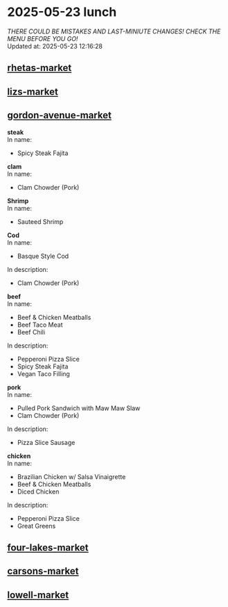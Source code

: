 # 2025-05-23 lunch  
*THERE COULD BE MISTAKES AND LAST-MINIUTE CHANGES! CHECK THE MENU BEFORE YOU GO!*  
Updated at: 2025-05-23 12:16:28  
## [rhetas-market](https://wisc-housingdining.nutrislice.com/menu/rhetas-market/lunch/2025-05-23)  
## [lizs-market](https://wisc-housingdining.nutrislice.com/menu/lizs-market/lunch/2025-05-23)  
## [gordon-avenue-market](https://wisc-housingdining.nutrislice.com/menu/gordon-avenue-market/lunch/2025-05-23)  
**steak**  
In name:   
 - Spicy Steak Fajita  
  
**clam**  
In name:   
 - Clam Chowder (Pork)  
  
**Shrimp**  
In name:   
 - Sauteed Shrimp  
  
**Cod**  
In name:   
 - Basque Style Cod  
  
In description:   
 - Clam Chowder (Pork)  
  
**beef**  
In name:   
 - Beef & Chicken Meatballs  
 - Beef Taco Meat  
 - Beef Chili  
  
In description:   
 - Pepperoni Pizza Slice  
 - Spicy Steak Fajita  
 - Vegan Taco Filling  
  
**pork**  
In name:   
 - Pulled Pork Sandwich with Maw Maw Slaw  
 - Clam Chowder (Pork)  
  
In description:   
 - Pizza Slice Sausage  
  
**chicken**  
In name:   
 - Brazilian Chicken w/ Salsa Vinaigrette  
 - Beef & Chicken Meatballs  
 - Diced Chicken  
  
In description:   
 - Pepperoni Pizza Slice  
 - Great Greens  
  
## [four-lakes-market](https://wisc-housingdining.nutrislice.com/menu/four-lakes-market/lunch/2025-05-23)  
## [carsons-market](https://wisc-housingdining.nutrislice.com/menu/carsons-market/lunch/2025-05-23)  
## [lowell-market](https://wisc-housingdining.nutrislice.com/menu/lowell-market/lunch/2025-05-23)  
  
